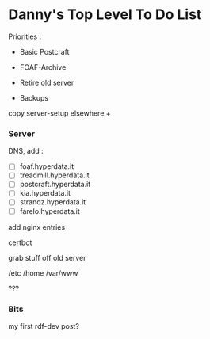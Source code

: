 # Danny's Top Level To Do List

Priorities :

- Basic Postcraft
- FOAF-Archive
- Retire old server

- Backups

copy server-setup elsewhere +

### Server

DNS, add :

- [ ] foaf.hyperdata.it
- [ ] treadmill.hyperdata.it
- [ ] postcraft.hyperdata.it
- [ ] kia.hyperdata.it
- [ ] strandz.hyperdata.it
- [ ] farelo.hyperdata.it

add nginx entries

certbot

grab stuff off old server

/etc
/home
/var/www

???

### Bits

my first rdf-dev post?
